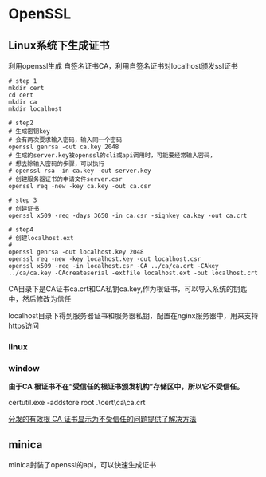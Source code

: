 # OpenSSL

## Linux系统下生成证书
利用openssl生成 自签名证书CA，利用自签名证书对localhost颁发ssl证书

```shell
# step 1
mkdir cert
cd cert
mkdir ca
mkdir localhost

# step2
# 生成密钥key
# 会有两次要求输入密码，输入同一个密码
openssl genrsa -out ca.key 2048
# 生成的server.key被openssl的cli或api调用时，可能要经常输入密码，
# 想去除输入密码的步骤，可以执行
# openssl rsa -in ca.key -out server.key
# 创建服务器证书的申请文件server.csr
openssl req -new -key ca.key -out ca.csr

# step 3
# 创建证书
openssl x509 -req -days 3650 -in ca.csr -signkey ca.key -out ca.crt

# step4 
# 创建localhost.ext
# 
openssl genrsa -out localhost.key 2048
openssl req -new -key localhost.key -out localhost.csr
openssl x509 -req -in localhost.csr -CA ../ca/ca.crt -CAkey ../ca/ca.key -CAcreateserial -extfile localhost.ext -out localhost.crt
```

CA目录下是CA证书ca.crt和CA私钥ca.key,作为根证书，可以导入系统的钥匙中，然后修改为信任

localhost目录下得到服务器证书和服务器私钥，配置在nginx服务器中，用来支持https访问

### linux

### window 

**由于CA 根证书不在“受信任的根证书颁发机构”存储区中，所以它不受信任。**

certutil.exe -addstore root .\cert\ca\ca.crt

[分发的有效根 CA 证书显示为不受信任的问题提供了解决方法](https://learn.microsoft.com/zh-cn/troubleshoot/windows-server/identity/valid-root-ca-certificates-untrusted)

## minica

minica封装了openssl的api，可以快速生成证书
